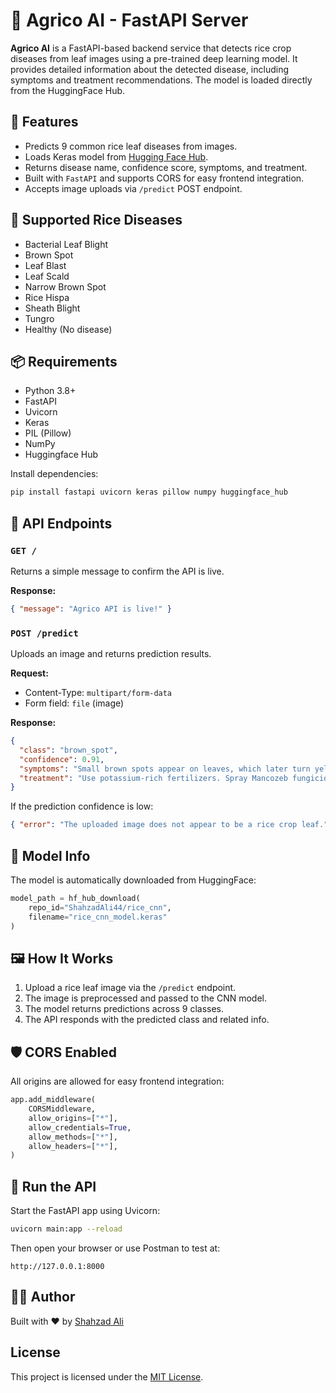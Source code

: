 # 🌾 Agrico AI - FastAPI Server

**Agrico AI** is a FastAPI-based backend service that detects rice crop diseases from leaf images using a pre-trained deep learning model. It provides detailed information about the detected disease, including symptoms and treatment recommendations. The model is loaded directly from the HuggingFace Hub.



## 🚀 Features

- Predicts 9 common rice leaf diseases from images.
- Loads Keras model from [Hugging Face Hub](https://huggingface.co/ShahzadAli44/rice_cnn).
- Returns disease name, confidence score, symptoms, and treatment.
- Built with `FastAPI` and supports CORS for easy frontend integration.
- Accepts image uploads via `/predict` POST endpoint.



## 🧠 Supported Rice Diseases

- Bacterial Leaf Blight
- Brown Spot
- Leaf Blast
- Leaf Scald
- Narrow Brown Spot
- Rice Hispa
- Sheath Blight
- Tungro
- Healthy (No disease)



## 📦 Requirements

- Python 3.8+
- FastAPI
- Uvicorn
- Keras
- PIL (Pillow)
- NumPy
- Huggingface Hub

Install dependencies:

```bash
pip install fastapi uvicorn keras pillow numpy huggingface_hub
```



## 🔌 API Endpoints

### `GET /`

Returns a simple message to confirm the API is live.

**Response:**
```json
{ "message": "Agrico API is live!" }
```



### `POST /predict`

Uploads an image and returns prediction results.

**Request:**

- Content-Type: `multipart/form-data`
- Form field: `file` (image)

**Response:**
```json
{
  "class": "brown_spot",
  "confidence": 0.91,
  "symptoms": "Small brown spots appear on leaves, which later turn yellow.",
  "treatment": "Use potassium-rich fertilizers. Spray Mancozeb fungicide. Maintain good drainage to avoid water stress."
}
```

If the prediction confidence is low:
```json
{ "error": "The uploaded image does not appear to be a rice crop leaf." }
```



## 🧠 Model Info

The model is automatically downloaded from HuggingFace:

```python
model_path = hf_hub_download(
    repo_id="ShahzadAli44/rice_cnn",
    filename="rice_cnn_model.keras"
)
```



## 🖼️ How It Works

1. Upload a rice leaf image via the `/predict` endpoint.
2. The image is preprocessed and passed to the CNN model.
3. The model returns predictions across 9 classes.
4. The API responds with the predicted class and related info.



## 🛡️ CORS Enabled

All origins are allowed for easy frontend integration:

```python
app.add_middleware(
    CORSMiddleware,
    allow_origins=["*"],
    allow_credentials=True,
    allow_methods=["*"],
    allow_headers=["*"],
)
```



## 🔧 Run the API

Start the FastAPI app using Uvicorn:

```bash
uvicorn main:app --reload
```

Then open your browser or use Postman to test at:
```
http://127.0.0.1:8000
```



## 👨‍💻 Author

Built with ❤️ by [Shahzad Ali](https://shahzadali.vercel.app)



## License

This project is licensed under the [MIT License](LICENSE).



